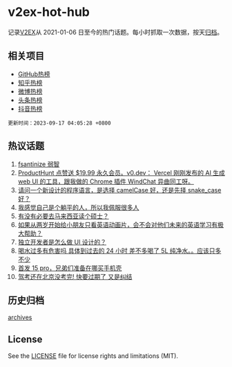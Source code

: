 # v2ex-hot-hub

 记录[V2EX](https://www.v2ex.com/)从 2021-01-06 日至今的热门话题。每小时抓取一次数据，按天[归档](archives)。
 
 ## 相关项目

- [GitHub热榜](https://github.com/snaildev/github-hot-hub)
- [知乎热榜](https://github.com/snaildev/zhihu-hot-hub)
- [微博热榜](https://github.com/snaildev/weibo-hot-hub)
- [头条热榜](https://github.com/snaildev/toutiao-hot-hub)
- [抖音热榜](https://github.com/snaildev/douyin-hot-hub)


 `更新时间：2023-09-17 04:05:28 +0800`

## 热议话题

1. [fsantinize 弱智](https://www.v2ex.com/t/974343)
1. [ProductHunt 点赞送 $19.99 永久会员。v0.dev： Vercel 刚刚发布的 AI 生成 web UI 的工具，跟我做的 Chrome 插件 WindChat 异曲同工呀。](https://www.v2ex.com/t/974403)
1. [请问一个新设计的程序语言，是选择 camelCase 好，还是先择 snake_case 好？](https://www.v2ex.com/t/974361)
1. [我感觉自己是个躺平的人，所以我佩服很多人](https://www.v2ex.com/t/974340)
1. [有没有必要去马来西亚读个硕士？](https://www.v2ex.com/t/974389)
1. [如果从两岁开始给小朋友只看英语动画片，会不会对他们未来的英语学习有极大帮助？](https://www.v2ex.com/t/974448)
1. [独立开发者是怎么做 UI 设计的？](https://www.v2ex.com/t/974366)
1. [喝水过多有危害吗 具体到过去的 24 小时 差不多喝了 5L 纯净水。。应该只多不少](https://www.v2ex.com/t/974313)
1. [首发 15 pro，兄弟们准备在哪买手机壳](https://www.v2ex.com/t/974405)
1. [驾考还在北京没考完! 快要过期了 又是纠结](https://www.v2ex.com/t/974351)

## 历史归档

[archives](archives)

## License

See the [LICENSE](LICENSE) file for license rights and limitations (MIT).
